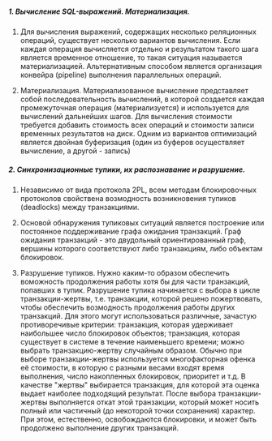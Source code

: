 ##### 1. Вычисление SQL-выражений. Материализация.
1) Для вычисления выражений, содержащих несколько реляционных операций, существует несколько вариантов вычисления. Если каждая операция вычисляется отдельно и результатом такого шага является временное отношение, то такая ситуация называется материализацией. Альтернативным способом является организация конвейра (pipeline) выполнения параллельных операций.

2) Материализация. Материализованное вычисление представляет собой последовательность вычислений, в которой создается каждая промежуточная операция (материализуется) и используется для вычислений дальнейших шагов. Для вычисления стоимости требуется добавить стоимость всех операций и стоимости записи временных результатов на диск. Одним из вариантов оптимизаций является двойная буферизация (один из буферов осуществляет вычисление, а другой - запись)

##### 2. Синхронизационные тупики, их распознавание и разрушение.
1) Независимо от вида протокола 2PL, всем методам блокировочных протоколов свойствена возмодность возникновения тупиков (deadlocks) между транзакциями.

2) Основой обнаружения тупиковых ситуаций является построение или постоянное поддерживание графа ожидания транзакций. Граф ожидания транзакций - это двудольный ориентированный граф, вершины которого соответствуют либо транзакциям, либо объектам блокировок.

3) Разрушение тупиков. Нужно каким-то образом обеспечить воможность продолжения работы хотя бы для части транзакций, попавших в тупик. Разрушение тупика начинается с выбора в цикле транзакции-жертвы, т.е. транзакции, которой решено пожертвовать, чтобы обеспечить возмодность продолжения работы других транзакций. Для этого могут использоваться различные, зачастую противоречивые критерии: транзакция, которая удерживает наибольшее число блокировок объектов; транзакция, которая существует в системе в течение наименьшего времени; можно выбрать транзакцию-жертву случайным образом. Обычно при выборе транзакции-жертвы используется многофакторная офенка её стоимости, в которую с разными весами входят время выполнения, число накопленных блокировок, приоритет и т.д. В качестве "жертвы" выбирается транзакция, для которой эта оценка выдает наиболее подходящий результат. После выбора транзакции-жертвы выполняется откат этой транзакции, который может носить полный или частичный (до некоторой точки сохранения) характер. При этом, естественно, освобождаются блокировки, и может быть продолжено выполнение других транзакций.

